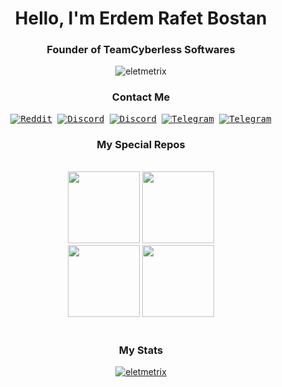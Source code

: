 <h1 align="center">Hello, I'm Erdem Rafet Bostan</h1>
<h3 align="center">Founder of TeamCyberless Softwares</h3>
<p align="center"><img alt="eletmetrix" src="https://komarev.com/ghpvc/?username=eletmetrix&label=Profile%20views&color=0e75b6&style=flat" /></p>

<h3 align="center">Contact Me</h3>
<p align="center">
    <samp>
      <a href="https://www.linkedin.com/in/eletmetrix/" target="_blank"><img alt="Reddit" src="https://img.shields.io/badge/LinkedIn-0274B3?style=for-the-badge&logo=linkedin&logoColor=white"></a></a>
      <a href="https://www.instagram.com/ifeellikeamillionaire/" target="_blank"><img alt="Discord" src="https://img.shields.io/badge/Instagram-E12C77?style=for-the-badge&logo=instagram&logoColor=white"></a></a>
      <a href="https://twitter.com/tcyberless" target="_blank"><img alt="Discord" src="https://img.shields.io/badge/twitter-1C93E5?style=for-the-badge&logo=twitter&logoColor=white"></a></a>
      <a href="https://discord.gg/XhBVq85w4a" target="_blank"><img alt="Telegram" src="https://img.shields.io/badge/Discord-%235865F2.svg?style=for-the-badge&logo=discord&logoColor=white"></a>
      <a href="https://forums.unrealengine.com/u/eletmetrix/" target="_blank"><img alt="Telegram" src="https://img.shields.io/badge/unrealengine-%23313131.svg?style=for-the-badge&logo=unrealengine&logoColor=white"></a>
    </samp>
</p>

<h3 align="center">My Special Repos</h3>
<br>
<div align="center">
<a href="https://github.com/Eletmetrix/CyberlessExampleParameters" title="CyberlessExampleParameters"><img height="115" src="https://github-readme-stats.vercel.app/api/pin/?username=Eletmetrix&repo=CyberlessExampleParameters&theme=radical&hide_border=true&icon_color=B382CE&title_color=b382CE"></a>
  <a href="https://github.com/Eletmetrix/UnrealReplayServer" title="UnrealReplayServer"><img height="115" src="https://github-readme-stats.vercel.app/api/pin/?username=Eletmetrix&repo=UnrealReplayServer&theme=radical&hide_border=true&icon_color=B382CE&title_color=b382CE"></a>
</div>
<div align="center">
  <a href="https://github.com/TeamCyberless/DiscordGameSDK" title="DiscordGameSDK"><img height="115" src="https://github-readme-stats.vercel.app/api/pin/?username=TeamCyberless&repo=DiscordGameSDK&theme=radical&hide_border=true&icon_color=B382CE&title_color=b382CE"></a>
  <a href="https://github.com/TeamCyberless/CyberlessGameServer" title="CyberlessGameServer"><img height="115" src="https://github-readme-stats.vercel.app/api/pin/?username=TeamCyberless&repo=CyberlessGameServer&theme=radical&hide_border=true&icon_color=B382CE&title_color=b382CE"></a>
</div>

<br>

<h3 align="center">My Stats</h3>
<p align="center"> <a href="https://github.com/ryo-ma/github-profile-trophy"><img src="https://github-profile-trophy.vercel.app/?username=eletmetrix&theme=radical&no-frame=true&row=1&column=8&include_all_commits=true&count_private=true" alt="eletmetrix" /></a> </p>
<!--<p align="center"><img src="https://github-readme-stats.vercel.app/api?username=eletmetrix&show_icons=true&theme=radical&locale=en&hide_border=true&include_all_commits=true&count_private=true&a=1" alt="eletmetrix" /></p>
<p align="center"><img src="https://github-readme-streak-stats.herokuapp.com/?user=eletmetrix&theme=radical&hide_border=true&count_private=true&langs_count=8" alt="eletmetrix" /></p>
<p align="center"><img src="https://github-readme-stats.vercel.app/api/top-langs?username=eletmetrix&show_icons=true&theme=radical&locale=en&layout=compact&hide_border=true&include_all_commits=true&count_private=true&a=1" alt="eletmetrix" /></p>-->
